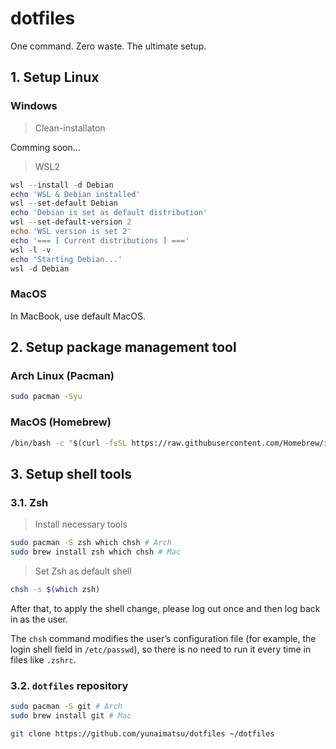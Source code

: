 # dotfiles
One command. Zero waste. The ultimate setup.

## 1. Setup Linux
### Windows
> Clean-installaton

Comming soon...

> WSL2
```Powershell
wsl --install -d Debian
echo 'WSL & Debian installed'
wsl --set-default Debian
echo 'Debian is set as default distribution'
wsl --set-default-version 2
echo 'WSL version is set 2'
echo '=== [ Current distributions ] ==='
wsl -l -v
echo 'Starting Debian...'
wsl -d Debian
```

### MacOS 
In MacBook, use default MacOS.

## 2. Setup package management tool
### Arch Linux (Pacman)
```sh
sudo pacman -Syu
```
### MacOS (Homebrew)
```sh
/bin/bash -c "$(curl -fsSL https://raw.githubusercontent.com/Homebrew/install/HEAD/install.sh)"
```
## 3. Setup shell tools
### 3.1. Zsh 

> Install necessary tools

```sh
sudo pacman -S zsh which chsh # Arch
sudo brew install zsh which chsh # Mac
```

> Set Zsh as default shell

```sh
chsh -s $(which zsh)
```
After that, to apply the shell change, please log out once and then log back in as the user.

The `chsh` command modifies the user’s configuration file (for example, the login shell field in `/etc/passwd`), so there is no need to run it every time in files like `.zshrc`.


### 3.2. `dotfiles` repository 
```sh
sudo pacman -S git # Arch
sudo brew install git # Mac
```
```sh
git clone https://github.com/yunaimatsu/dotfiles ~/dotfiles
```

